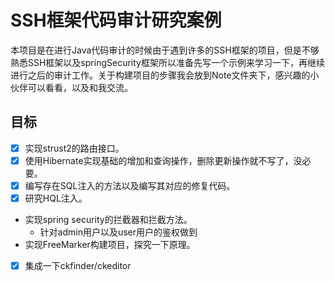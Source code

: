 # SSH框架代码审计研究案例

​	本项目是在进行Java代码审计的时候由于遇到许多的SSH框架的项目，但是不够熟悉SSH框架以及springSecurity框架所以准备先写一个示例来学习一下，再继续进行之后的审计工作。关于构建项目的步骤我会放到Note文件夹下，感兴趣的小伙伴可以看看，以及和我交流。

## 目标

- [x] 实现strust2的路由接口。
- [x] 使用Hibernate实现基础的增加和查询操作，删除更新操作就不写了，没必要。
- [x] 编写存在SQL注入的方法以及编写其对应的修复代码。
- [x] 研究HQL注入。
- 实现spring security的拦截器和拦截方法。
  - 针对admin用户以及user用户的鉴权做到
- 实现FreeMarker构建项目，探究一下原理。
- [x] 集成一下ckfinder/ckeditor
